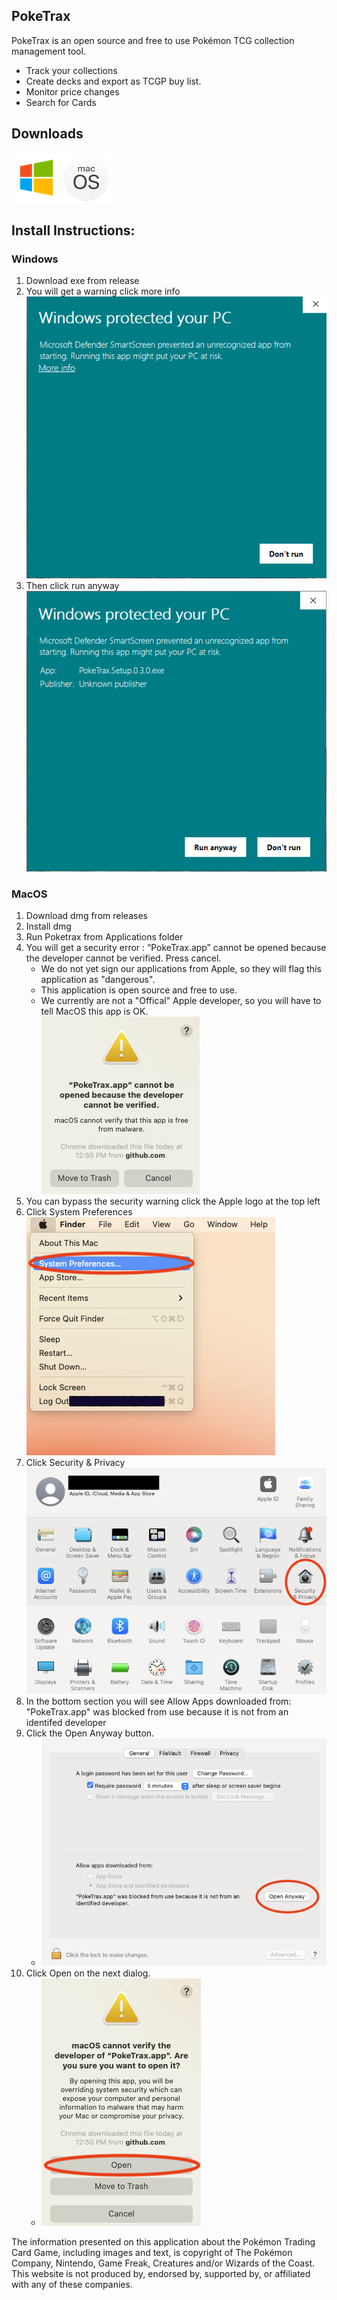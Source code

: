 ## PokeTrax

PokeTrax is an open source and free to use Pokémon TCG collection management tool.

-   Track your collections
-   Create decks and export as TCGP buy list.
-   Monitor price changes
-   Search for Cards

## Downloads

[![Windows](assets/windows.png)](https://github.com/poketrax/PokeTrax/releases/download/v0.6.1-beta/PokeTrax.Setup.0.6.1.exe)[![MacOS](assets/macos.png)](https://github.com/poketrax/PokeTrax/releases/download/v0.6.1-beta/PokeTrax-0.6.1.dmg)

## Install Instructions:

### **Windows**

1. Download exe from release
1. You will get a warning click more info  
    ![Error](assets/windows_warning.png)
1. Then click run anyway  
    ![Error](assets/windows_accept.png)

### **MacOS**

1. Download dmg from releases
1. Install dmg
1. Run Poketrax from Applications folder
1. You will get a security error : “PokeTrax.app” cannot be opened because the developer cannot be verified. Press cancel.
    - We do not yet sign our applications from Apple, so they will flag this application as "dangerous".
    - This application is open source and free to use.
    - We currently are not a "Offical" Apple developer, so you will have to tell MacOS this app is OK.  
    ![Error](assets/macos_open_err.png)
1. You can bypass the security warning click the Apple logo at the top left
1. Click System Preferences  
   ![System Prefs](assets/macos_open_sys_pref.png)
1. Click Security & Privacy  
   ![System Prefs](assets/macos_sys_pref.png)
1. In the bottom section you will see Allow Apps downloaded from: "PokeTrax.app" was blocked from use because it is not from an identifed developer
1. Click the Open Anyway button.  
    - ![System Prefs](assets/macos_sec.png)
1. Click Open on the next dialog.  
    - ![System Prefs](assets/macos_accept.png)

The information presented on this application about the Pokémon Trading Card Game, including images and text, is copyright of The Pokémon Company, Nintendo, Game Freak, Creatures and/or Wizards of the Coast. This website is not produced by, endorsed by, supported by, or affiliated with any of these companies.
